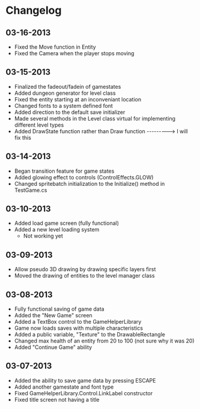 Changelog
=========

03-16-2013
----------
 - Fixed the Move function in Entity
 - Fixed the Camera when the player stops moving

03-15-2013
----------
 - Finalized the fadeout/fadein of gamestates
 - Added dungeon generator for level class
 - Fixed the entity starting at an inconveniant location
 - Changed fonts to a system defined font
 - Added direction to the default save initializer
 - Made several methods in the Level class virtual for implementing different level types
 - Added DrawState function rather than Draw function ---------> I will fix this

03-14-2013
----------
 - Began transition feature for game states
 - Added glowing effect to controls (ControlEffects.GLOW)
 - Changed spritebatch initialization to the Initialize() method in TestGame.cs

03-10-2013
----------
 - Added load game screen (fully functional)
 - Added a new level loading system
   - Not working yet

03-09-2013
----------
 - Allow pseudo 3D drawing by drawing specific layers first
 - Moved the drawing of entities to the level manager class


03-08-2013
----------
 - Fully functional saving of game data
 - Added the "New Game" screen
 - Added a TextBox control to the GameHelperLibrary
 - Game now loads saves with multiple characteristics
 - Added a public variable, "Texture" to the DrawableRectangle
 - Changed max health of an entity from 20 to 100 (not sure why it was 20)
 - Added "Continue Game" ability
 

03-07-2013
----------
 - Added the ability to save game data by pressing ESCAPE
 - Added another gamestate and font type
 - Fixed GameHelperLibrary.Control.LinkLabel constructor
 - Fixed title screen not having a title
